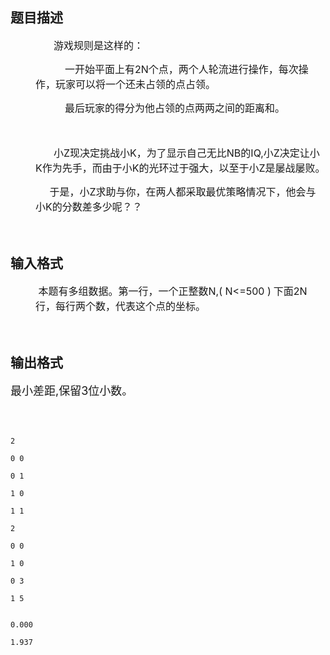 ## 题目描述

<div style="margin: 0cm 0cm 0pt 30pt; text-indent: 21.75pt">
 <span style="font-size: medium">游戏规则是这样的：</span>
</div> 
<div style="margin: 0cm 0cm 0pt 30pt; text-indent: 21.75pt">
 <span style="font-size: medium">    一开始平面上有2N个点，两个人轮流进行操作，每次操作，玩家可以将一个还未占领的点占领。</span>
</div> 
<div style="margin: 0cm 0cm 0pt 30pt; text-indent: 21.75pt">
 <span style="font-size: medium">    最后玩家的得分为他占领的点两两之间的距离和。</span>
</div> 
<div style="margin: 0cm 0cm 0pt 30pt; text-indent: 21.75pt">
 <span style="font-size: medium"> </span>
</div> 
<div style="margin: 0cm 0cm 0pt 30pt; text-indent: 21.75pt">
 <span style="font-size: medium">小Z现决定挑战小K，为了显示自己无比NB的IQ,小Z决定让小K作为先手，而由于小K的光环过于强大，以至于小Z是屡战屡败。</span>
</div> 
<div style="margin: 0cm 0cm 0pt 30pt">
 <span style="font-size: medium">     于是，小Z求助与你，在两人都采取最优策略情况下，他会与小K的分数差多少呢？？</span>
</div> 
<div style="margin: 0cm 0cm 0pt 30pt">
 <span style="font-size: medium"> </span>
</div>

## 输入格式

<div style="margin: 0cm 0cm 0pt 30pt">
 <span style="font-size: medium"> 本题有多组数据。</span><span style="font-size: medium">第一行，一个正整数N,( N<=500 )</span> <span style="font-size: medium">下面2N行，每行两个数，代表这个点的坐标。</span>
</div> 
<div>
 <span style="font-size: medium">        </span>
</div>

## 输出格式

<p><font size="4">最小差距,保留3位小数。</font></p> 
<div>
 <span style="font-size: medium"> </span> <divre></divre> 
</div>

```input1
2
0 0
0 1
1 0
1 1
2
0 0
1 0
0 3
1 5
```
```output1
0.000
1.937
```
